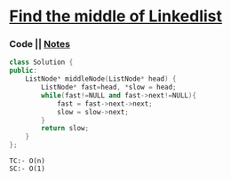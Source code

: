 # [Find the middle of Linkedlist](https://leetcode.com/problems/middle-of-the-linked-list/)

### Code || [Notes](https://drive.google.com/file/d/1PTdY_EvqgXsJ1SYQy6-d2hFKqoCwCBjZ/view?usp=sharing)
``` .cpp
class Solution {
public:
    ListNode* middleNode(ListNode* head) {
        ListNode* fast=head, *slow = head;
        while(fast!=NULL and fast->next!=NULL){
            fast = fast->next->next;
            slow = slow->next;
        }
        return slow;
    }
};
```

```
TC:- O(n)
SC:- O(1)
```

